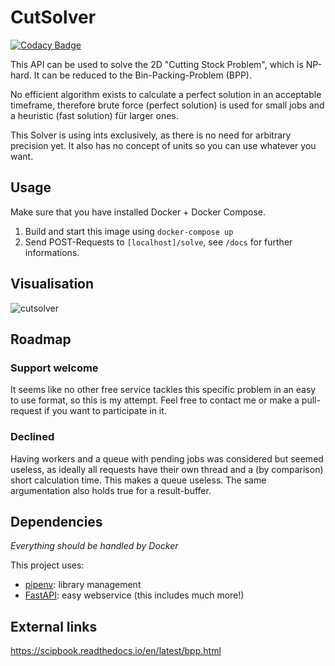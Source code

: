 # CutSolver

[![Codacy Badge](https://api.codacy.com/project/badge/Grade/11d689cd44b0407fac23d537ca0f239f)](https://app.codacy.com/app/ModischFabrications/CutSolver?utm_source=github.com&utm_medium=referral&utm_content=ModischFabrications/CutSolver&utm_campaign=Badge_Grade_Dashboard)

This API can be used to solve the 2D "Cutting Stock Problem", which is NP-hard. It can be reduced to the Bin-Packing-Problem (BPP).

No efficient algorithm exists to calculate a perfect solution in an acceptable timeframe, therefore brute force (perfect solution) is used for small jobs and a heuristic (fast solution) für larger ones. 

This Solver is using ints exclusively, as there is no need for arbitrary precision yet. 
It also has no concept of units so you can use whatever you want.

## Usage
Make sure that you have installed Docker + Docker Compose.  

1. Build and start this image using `docker-compose up`
2. Send POST-Requests to `[localhost]/solve`, see `/docs` for further informations.

## Visualisation

![cutsolver](https://user-images.githubusercontent.com/25404728/53304884-fb9c4980-387a-11e9-9a49-330369befc44.png)
## Roadmap
### Support welcome
It seems like no other free service tackles this specific problem in an easy to use format, so this is my attempt. Feel free to contact me or make a pull-request if you want to participate in it.

### Declined
Having workers and a queue with pending jobs was considered but seemed useless, 
as ideally all requests have their own thread and a (by comparison) short calculation time.
This makes a queue useless. The same argumentation also holds true for a result-buffer.

## Dependencies
*Everything should be handled by Docker*

This project uses:
  * [pipenv](https://github.com/pypa/pipenv): library management
  * [FastAPI](https://github.com/tiangolo/fastapi): easy webservice (this includes much more!)

## External links
<https://scipbook.readthedocs.io/en/latest/bpp.html>
